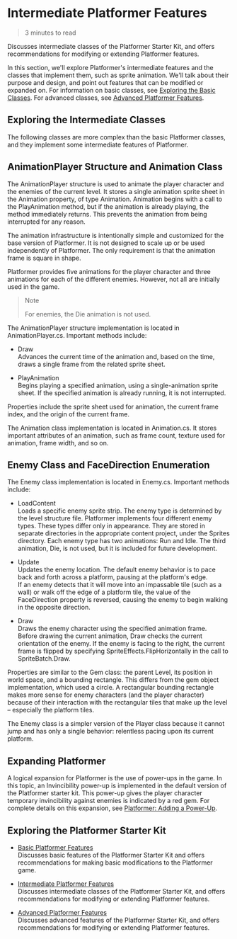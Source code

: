 # Intermediate Platformer Features

> 3 minutes to read

Discusses intermediate classes of the Platformer Starter Kit, and offers recommendations for modifying or extending Platformer features.

In this section, we'll explore Platformer's intermediate features and the classes that implement them, such as sprite animation. We'll talk about their purpose and design, and point out features that can be modified or expanded on. For information on basic classes, see [Exploring the Basic Classes](1_basic_platformer_features.md). For advanced classes, see [Advanced Platformer Features](3_advanced_platformer_features.md).

## Exploring the Intermediate Classes

The following classes are more complex than the basic Platformer classes, and they implement some intermediate features of Platformer.

## AnimationPlayer Structure and Animation Class

The AnimationPlayer structure is used to animate the player character and the enemies of the current level. It stores a single animation sprite sheet in the Animation property, of type Animation. Animation begins with a call to the PlayAnimation method, but if the animation is already playing, the method immediately returns. This prevents the animation from being interrupted for any reason.

The animation infrastructure is intentionally simple and customized for the base version of Platformer. It is not designed to scale up or be used independently of Platformer. The only requirement is that the animation frame is square in shape.

Platformer provides five animations for the player character and three animations for each of the different enemies. However, not all are initially used in the game.

> Note
> 
> For enemies, the Die animation is not used.

The AnimationPlayer structure implementation is located in AnimationPlayer.cs. Important methods include:

* Draw</br>Advances the current time of the animation and, based on the time, draws a single frame from the related sprite sheet.

* PlayAnimation</br>Begins playing a specified animation, using a single-animation sprite sheet. If the specified animation is already running, it is not interrupted.

Properties include the sprite sheet used for animation, the current frame index, and the origin of the current frame.

The Animation class implementation is located in Animation.cs. It stores important attributes of an animation, such as frame count, texture used for animation, frame width, and so on.

## Enemy Class and FaceDirection Enumeration

The Enemy class implementation is located in Enemy.cs. Important methods include:

* LoadContent</br>Loads a specific enemy sprite strip. The enemy type is determined by the level structure file. Platformer implements four different enemy types. These types differ only in appearance. They are stored in separate directories in the appropriate content project, under the Sprites directory. Each enemy type has two animations: Run and Idle. The third animation, Die, is not used, but it is included for future development.

* Update</br>Updates the enemy location. The default enemy behavior is to pace back and forth across a platform, pausing at the platform's edge.</br>
If an enemy detects that it will move into an impassable tile (such as a wall) or walk off the edge of a platform tile, the value of the FaceDirection property is reversed, causing the enemy to begin walking in the opposite direction.

* Draw</br>Draws the enemy character using the specified animation frame.</br>
Before drawing the current animation, Draw checks the current orientation of the enemy. If the enemy is facing to the right, the current frame is flipped by specifying SpriteEffects.FlipHorizontally in the call to SpriteBatch.Draw.

Properties are similar to the Gem class: the parent Level, its position in world space, and a bounding rectangle. This differs from the gem object implementation, which used a circle. A rectangular bounding rectangle makes more sense for enemy characters (and the player character) because of their interaction with the rectangular tiles that make up the level – especially the platform tiles.

The Enemy class is a simpler version of the Player class because it cannot jump and has only a single behavior: relentless pacing upon its current platform.

## Expanding Platformer

A logical expansion for Platformer is the use of power-ups in the game. In this topic, an Invincibility power-up is implemented in the default version of the Platformer starter kit. This power-up gives the player character temporary invincibility against enemies is indicated by a red gem. For complete details on this expansion, see [Platformer: Adding a Power-Up](2_platformer_adding_a_powerup.md).

## Exploring the Platformer Starter Kit

* [Basic Platformer Features](1_basic_platformer_features.md)</br>Discusses basic features of the Platformer Starter Kit and offers recommendations for making basic modifications to the Platformer game.

* [Intermediate Platformer Features](2_intermediate_platformer_features.md)</br>Discusses intermediate classes of the Platformer Starter Kit, and offers recommendations for modifying or extending Platformer features.

* [Advanced Platformer Features](3_advanced_platformer_features.md)</br>Discusses advanced features of the Platformer Starter Kit, and offers recommendations for modifying or extending Platformer features.
